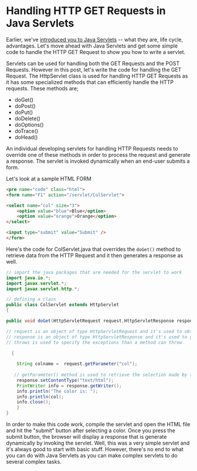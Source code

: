 # Handling HTTP GET Requests in Java Servlets

Earlier, we've <a href="/2008/java-servlets-an-introduction/">introduced you to Java Servlets</a> -- what they are, life cycle, advantages. Let's move ahead with Java Servlets and get some simple code to handle the HTTP GET Request to show you how to write a servlet.

Servlets can be used for handling both the GET Requests and the POST Requests. However in this post, let's write the code for handling the GET Request. The HttpServlet class is used for handling HTTP GET Requests as it has some specialized methods that can efficiently handle the HTTP requests. These methods are;

* doGet()
* doPost()
* doPut()
* doDelete()
* doOptions()
* doTrace()
* doHead()

An individual developing servlets for handling HTTP Requests needs to override one of these methods in order to process the request and generate a response. The servlet is invoked dynamically when an end-user submits a form.

Let's look at a sample HTML FORM

```html
<pre name="code" class="html">
<form name="F1" action="/servlet/ColServlet">

<select name="col" size="3">
    <option value="blue">Blue</option>
    <option value="orange">Orange</option>
</select>

<input type="submit" value="Submit" />
</form>
```

Here's the code for ColServlet.java that overrides the `doGet()` method to retrieve data from the HTTP Request and it then generates a response as well.

```java
// import the java packages that are needed for the servlet to work
import java.io.*;
import javax.servlet.*;
import javax.servlet.http.*;

// defining a class
public class ColServlet extends HttpServlet
{

public void doGet(HttpServletRequest request,HttpServletResponse response) throws ServletException, IOException  

// request is an object of type HttpServletRequest and it's used to obtain information
// response is an object of type HttpServletResponse and it's used to generate a response
// throws is used to specify the exceptions than a method can throw
 
  {

    String colname =  request.getParameter("col"); 
   
   // getParameter() method is used to retrieve the selection made by the user
    response.setContentType("text/html");
    PrintWriter info = response.getWriter();
    info.println("The color is: ");
    info.println(col);
    info.close();
    }
}
```

In order to make this code work, compile the servlet and open the HTML file and hit the "submit" button after selecting a color. Once you press the submit button, the browser will display a response that is generate dynamically by invoking the servlet. Well, this was a very simple servlet and it's always good to start with basic stuff. However, there's no end to what you can do with Java Servlets as you can make complex servlets to do several complex tasks.
